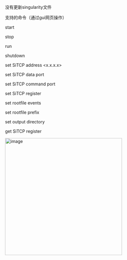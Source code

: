 
没有更新singularity文件

支持的命令（通过gui网页操作）

start 

stop

run

shutdown

set	SiTCP  address  <x.x.x.x>

set	SiTCP  data  port  <x>

set	SiTCP  command  port  <x>
  
set	SiTCP  register  <x>
  
set	rootfile  events  <x>
  
set	rootfile  prefix <x>
  
set   output  directory <x>
  
get  SiTCP register <x>
  
<img width="384" alt="image" src="https://user-images.githubusercontent.com/29421972/185581430-9fb5fbe9-72f5-4469-9923-004218611bef.png">
